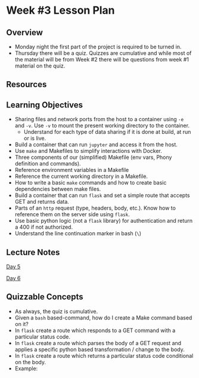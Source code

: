 # Week #3 Lesson Plan

## Overview
- Monday night the first part of the project is required to be turned in.
- Thursday there will be a quiz. Quizzes are cumulative and while most of the material will be from Week #2 there will be questions from week #1 material on the quiz.

## Resources

## Learning Objectives

- Sharing files and network ports from the host to a container using `-e` and `-v`. Use `-v` to mount the present working directory to the container.
  - Understand for each type of data sharing if it is done at build, at run or is live.
- Build a container that can run `jupyter` and access it from the host.
- Use `make` and Makefiles to simplify interactions with Docker.
- Three components of our (simplified) Makefile (env vars, Phony definition and commands).
- Reference environment variables in a Makefile
- Reference the current working directory in a Makefile.
- How to write a basic `make` commands and how to create basic dependencies between make files. 
- Build a container that can run `flask` and set a simple route that accepts GET and returns data.
- Parts of an `http` request (type, headers, body, etc.). Know how to reference them on the server side using `flask`.
- Use basic python logic (not a `flask` library) for authentication and return a 400 if not authorized.
- Understand the line continuation marker in bash (`\`)

## Lecture Notes

[Day 5](../class_notes/05_docker_make.md)

[Day 6](../class_notes/06_flask_1.md)


## Quizzable Concepts
- As always, the quiz is cumulative.
- Given a `bash` based-command, how do I create a Make command based on it?
- In `flask` create a route which responds to a GET command with a particular status code.
- In `flask` create a route which parses the body of a GET request and applies a specific python based transformation / change to the body.
- In `flask` create a route which returns a particular status code conditional on the body.
- Example:

